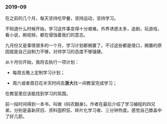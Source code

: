### 2019-09

在之前的几个月，每天坚持吃早餐，坚持运动，坚持学习。

不知道什么时候开始，学习这件事变得十分艰难。外界诱惑太多，追剧，玩游戏，看小说，刷视频，都在侵蚀着我们的意志。

九月份又是事情很多的一个月，学习计划都搁置了。不过这些都是借口，搁置的原因就是自己自制力不够，对待学习的态度不够强硬。

从十月份开始，我将去执行一项计划：

 - 每周五晚上定制学习计划；

 - 周六或者周日花半天时间去**浙大**找一间教室完成学习；

在教室里应该能找到学习的氛围。

前一段时间得到一本书，叫做《码农翻身》，作者在最后介绍了学习编程的四兄弟，分别是喜新厌旧、资料囤积狂、碎片化学习者、三分钟热度。感觉自己膝盖中了好几箭。